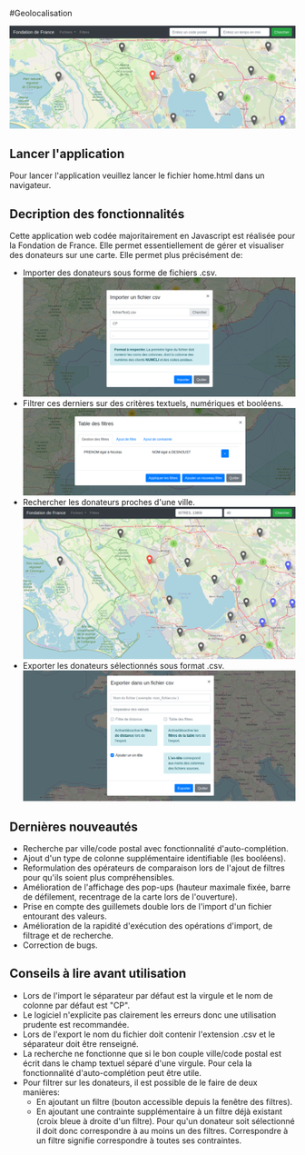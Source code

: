 #Geolocalisation

![Bannière](screenshots/banniere.png?raw=true "Bannière")

## Lancer l'application
Pour lancer l'application veuillez lancer le fichier home.html dans un navigateur.

## Decription des fonctionnalités
Cette application web codée majoritairement en Javascript est réalisée pour la Fondation de France. Elle permet essentiellement de gérer et visualiser des donateurs sur une carte.
Elle permet plus précisément de:
- Importer des donateurs sous forme de fichiers .csv.
![Import](screenshots/import.png?raw=true "Import")
- Filtrer ces derniers sur des critères textuels, numériques et booléens.
![Filtres](screenshots/filtres.png?raw=true "Filtres")
- Rechercher les donateurs proches d'une ville.
![Recherche](screenshots/recherche.png?raw=true "Recherche")
- Exporter les donateurs sélectionnés sous format .csv.
![Export](screenshots/export.png?raw=true "Export")

## Dernières nouveautés
- Recherche par ville/code postal avec fonctionnalité d'auto-complétion.
- Ajout d'un type de colonne supplémentaire identifiable (les booléens).
- Reformulation des opérateurs de comparaison lors de l'ajout de filtres pour qu'ils soient plus compréhensibles.
- Amélioration de l'affichage des pop-ups (hauteur maximale fixée, barre de défilement,
recentrage de la carte lors de l'ouverture).
- Prise en compte des guillemets double lors de l'import d'un fichier entourant des valeurs.
- Amélioration de la rapidité d'exécution des opérations d'import, de filtrage et de recherche.
- Correction de bugs.

## Conseils à lire avant utilisation
- Lors de l'import le séparateur par défaut est la virgule et le nom de colonne par défaut est "CP".
- Le logiciel n'explicite pas clairement les erreurs donc une utilisation prudente est recommandée.
- Lors de l'export le nom du fichier doit contenir l'extension .csv et le séparateur doit être renseigné.
- La recherche ne fonctionne que si le bon couple ville/code postal est écrit dans le champ textuel séparé
d'une virgule. Pour cela la fonctionnalité d'auto-complétion peut être utile.
- Pour filtrer sur les donateurs, il est possible de le faire de deux manières:
	- En ajoutant un filtre (bouton accessible depuis la fenêtre des filtres).
	- En ajoutant une contrainte supplémentaire à un filtre déjà existant (croix bleue à droite d'un filtre).
Pour qu'un donateur soit sélectionné il doit donc correspondre à au moins un des filtres. 
Correspondre à un filtre signifie correspondre à toutes ses contraintes.
